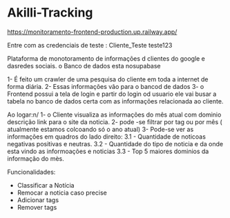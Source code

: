 # Akilli-Tracking

https://monitoramento-frontend-production.up.railway.app/

Entre com as credenciais de teste :
Cliente_Teste
teste123

Plataforma de monotoramento de informações d clientes do google e dasredes sociais. o Banco de dados esta nosupabase

1- É feito um crawler de uma pesquisa do cliente em toda a internet de forma diária.
2- Essas informações vão para o bancod de dados
3- o Frontend possui a tela de login e partir do login od usuario ele vai busar a tabela no banco de dados certa com as informações relacionada ao cliente.

Ao logar:n/
1- o Cliente visualiza as informações do mês atual com dominio descrição link para o site da noticia.
2- pode -se filtrar por tag ou por mês ( atualmente estamos colcoando só o ano atual)
3- Pode-se ver as informações em quadros do lado direito: 
  3.1 - Quantidade de noticoas negativas positivas e neutras.
  3.2 - Quantidade do tipo de noticia e da onde esta vindo as informoações e noticias
  3.3 - Top 5 maiores dominios da informação do mès.

Funcionalidades:
- Classificar a Notícia
- Remocar a noticia caso precise 
- Adicionar tags
- Remover tags
